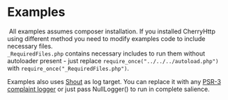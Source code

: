 # Examples
 All examples assumes composer installation. If you installed CherryHttp using different method you need to modify examples code to include necessary files.  
`_RequiredFiles.php` contains necessary includes to run them without autoloader present - just replace `require_once("../../../autoload.php")` with `require_once("_RequiredFiles.php")`.  

Examples also uses [Shout](https://github.com/kiler129/Shout) as log target. You can replace it with any [PSR-3 complaint logger](https://packagist.org/search/?tags=psr-3) or just pass NullLogger() to run in complete salience.